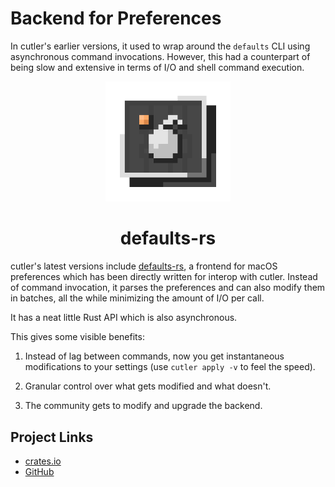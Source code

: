 # Backend for Preferences

In cutler's earlier versions, it used to wrap around the `defaults` CLI using asynchronous command invocations. However, this had a counterpart of being slow and extensive in terms of I/O and shell command execution.

<div align="center">

<img width="200px" src="https://github.com/hitblast/defaults-rs/raw/master/assets/logo.png">

# defaults-rs

</div>

cutler's latest versions include <a href="https://github.com/hitblast/defaults-rs">defaults-rs</a>, a frontend for macOS preferences which has been directly written for interop with cutler. Instead of command invocation, it parses the preferences and can also modify them in batches, all the while minimizing the amount of I/O per call.

It has a neat little Rust API which is also asynchronous.

This gives some visible benefits:

1. Instead of lag between commands, now you get instantaneous modifications to your settings (use `cutler apply -v` to feel the speed).

2. Granular control over what gets modified and what doesn't.

3. The community gets to modify and upgrade the backend.

## Project Links

- [crates.io](https://crates.io/crates/defaults-rs)
- [GitHub](https://github.com/hitblast/defaults-rs)
